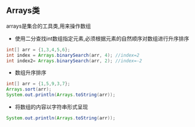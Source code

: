 ## Arrays类

arrays是集合的工具类,用来操作数组

- 使用二分查找int数组指定元素,必须根据元素的自然顺序对数组进行升序排序
```java
int[] arr = {1,3,4,5,6};
int index = Arrays.binarySearch(arr, 4); //index=2
int index2= Arrays.binarySearch(arr, 2); //index=-2
```
- 数组升序排序
```java
int[] arr = {1,5,9,3,7};
Arrays.sort(arr);
System.out.println(Arrays.toString(arr));
```
- 将数组的内容以字符串形式呈现
```java
System.out.println(Arrays.toString(arr));
```






